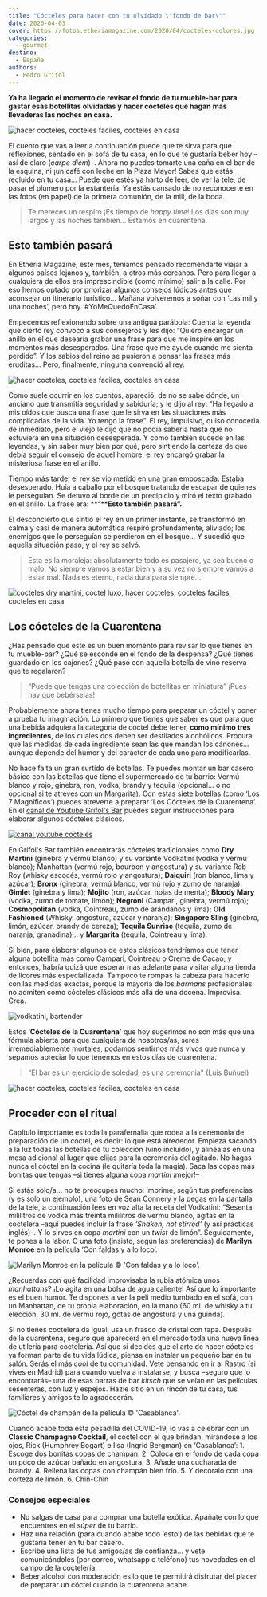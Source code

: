 ```yaml
---
title: "Cócteles para hacer con tu olvidado \"fondo de bar\""
date: 2020-04-03
cover: https://fotos.etheriamagazine.com/2020/04/cocteles-colores.jpg
categories: 
  - gourmet
destino: 
  - España
authors: 
  - Pedro Grifol
---
```


**Ya ha llegado el momento de revisar el fondo de tu mueble-bar para gastar esas 
botellitas olvidadas y hacer cócteles que hagan más llevaderas las noches en casa.** 

![hacer cocteles, cocteles faciles, cocteles en casa](https://fotos.etheriamagazine.com/2020/04/mejores-cocteles-en-casa.jpg "Un cóctel y un buen libro, no se necesita más para pasar una tarde o una noche de cine. © Hanny Naibaho")

El cuento que vas a leer a continuación puede que te sirva para que reflexiones, sentado 
en el sofá de tu casa, en lo que te gustaría beber hoy –así de claro (_carpe diem_)–. 
Ahora no puedes tomarte una caña en el bar de la esquina, ni ¡un café con leche en la 
Plaza Mayor! Sabes que estás recluido en tu casa… Puede que estés ya harto de leer, de 
ver la tele, de pasar el plumero por la estantería. Ya estás cansado de no reconocerte 
en las fotos (en papel) de la primera comunión, de la mili, de la boda. 

> Te mereces un respiro ¡Es tiempo de _happy time_! Los días son muy largos y las noches 
> también... Estamos en cuarentena. 

## Esto también pasará

En Etheria Magazine, este mes, teníamos pensado recomendarte viajar a algunos países 
lejanos y, también, a otros más cercanos. Pero para llegar a cualquiera de ellos era 
imprescindible (como mínimo) salir a la calle. Por eso hemos optado por priorizar 
algunos consejos lúdicos antes que aconsejar un itinerario turístico… Mañana volveremos 
a soñar con ‘Las mil y una noches’, pero hoy ‘#YoMeQuedoEnCasa’. 

Empecemos reflexionando sobre una antigua parábola: Cuenta la leyenda que cierto rey 
convocó a sus consejeros y les dijo: “Quiero encargar un anillo en el que desearía 
grabar una frase para que me inspire en los momentos más desesperados. Una frase que me 
ayude cuando me sienta perdido”. Y los sabios del reino se pusieron a pensar las frases 
más eruditas… Pero, finalmente, ninguna convenció al rey. 

![hacer cocteles, cocteles faciles, cocteles en casa](https://fotos.etheriamagazine.com/2020/04/cocteles-colores.jpg "Atrévete a preparar uno de estos cócteles en casa.")

Como suele ocurrir en los cuentos, apareció, de no se sabe dónde, un anciano que 
transmitía seguridad y sabiduría; y le dijo al rey: “Ha llegado a mis oídos que busca 
una frase que le sirva en las situaciones más complicadas de la vida. Yo tengo la 
frase”. El rey, impulsivo, quiso conocerla de inmediato, pero el viejo le dijo que no 
podía saberla hasta que no estuviera en una situación desesperada. Y como también sucede 
en las leyendas, y sin saber muy bien por qué, pero sintiendo la certeza de que debía 
seguir el consejo de aquel hombre, el rey encargó grabar la misteriosa frase en el 
anillo. 

Tiempo más tarde, el rey se vio metido en una gran emboscada. Estaba desesperado. Huía a 
caballo por el bosque tratando de escapar de quienes le perseguían. Se detuvo al borde 
de un precipicio y miró el texto grabado en el anillo. La frase era: **“****Esto también 
pasará”.** 

El desconcierto que sintió el rey en un primer instante, se transformó en calma y casi 
de manera automática respiró profundamente, aliviado; los enemigos que lo perseguían se 
perdieron en el bosque… Y sucedió que aquella situación pasó, y el rey se salvó. 

> Esta es la moraleja: absolutamente todo es pasajero, ya sea bueno o malo. No siempre 
> vamos a estar bien y a su vez no siempre vamos a estar mal. Nada es eterno, nada dura 
> para siempre… 

![cocteles dry martini, coctel luxo, hacer cocteles, cocteles faciles, cocteles en casa](https://fotos.etheriamagazine.com/2020/04/dry-martini-luxo.jpg "Dry Martini y Luxo. © Pedro Grifol")

## Los cócteles de la Cuarentena

¿Has pensado que este es un buen momento para revisar lo que tienes en tu mueble-bar? 
¿Qué se esconde en el fondo de la despensa? ¿Qué tienes guardado en los cajones? ¿Qué 
pasó con aquella botella de vino reserva que te regalaron? 

> “Puede que tengas una colección de botellitas en miniatura” ¡Pues hay que bebérselas! 

Probablemente ahora tienes mucho tiempo para preparar un cóctel y poner a prueba tu 
imaginación. Lo primero que tienes que saber es que para que una bebida adquiera la 
categoría de cóctel debe tener, **como mínimo tres ingredientes**, de los cuales dos 
deben ser destilados alcohólicos. Procura que las medidas de cada ingrediente sean las 
que mandan los cánones… aunque depende del humor y del carácter de cada uno para 
modificarlas. 

No hace falta un gran surtido de botellas. Te puedes montar un bar casero básico con las 
botellas que tiene el supermercado de tu barrio: Vermú blanco y rojo, ginebra, ron, 
vodka, brandy y tequila (opcional… o no opcional si te atreves con un Margarita). Con 
estas siete botellas (como ‘Los 7 Magníficos’) puedes atreverte a preparar ‘Los Cócteles 
de la Cuarentena’. En el [canal de Youtube Grifol's 
Bar](https://www.youtube.com/channel/UCe8MEF-1HQZsq_LzGsIs8nw?view_as=subscriber) puedes 
seguir instrucciones para elaborar algunos cócteles clásicos. 

[![canal youtube cocteles](https://fotos.etheriamagazine.com/2020/04/youtube-grifols-bar.jpg "Canal Grifol's Bar para aprender a hacer cócteles.")](https://youtu.be/FkY00iU7f0o)

En Grifol's Bar también encontrarás cócteles tradicionales como **Dry Martini** (ginebra 
y vermú blanco) y su variante Vodkatini (vodka y vermú blanco); Manhattan (vermú rojo, 
bourbon y angostura) y su variante Rob Roy (whisky escocés, vermú rojo y angostura); 
**Daiquiri** (ron blanco, lima y azúcar); **Bronx** (ginebra, vermú blanco, vermú rojo y 
zumo de naranja); **Gimlet** (ginebra y lima); **Mojito** (ron, azúcar, hojas de menta); 
**Bloody Mary** (vodka, zumo de tomate, limón); **Negroni** (Campari, ginebra, vermú 
rojo); **Cosmopolitan** (vodka, Cointreau, zumo de arándanos y lima); **Old Fashioned** 
(Whisky, angostura, azúcar y naranja); **Singapore Sling** (ginebra, limón, azúcar, 
brandy de cereza); **Tequila Sunrise** (tequila, zumo de naranja, granadina)… y 
**Margarita** (tequila, Cointreau y lima). 

Si bien, para elaborar algunos de estos clásicos tendríamos que tener alguna botellita 
más como Campari, Cointreau o Creme de Cacao; y entonces, habría quizá que esperar más 
adelante para visitar alguna tienda de licores más especializada. Tampoco te rompas la 
cabeza para hacerlo con las medidas exactas, porque la mayoría de los _barmans_ 
profesionales no admiten como cócteles clásicos más allá de una docena. Improvisa. Crea. 

![vodkatini, bartender](https://fotos.etheriamagazine.com/2020/04/bartender-coctel-vodkatini.jpg "Los cócteles son bebidas de culto. A la dcha., un Vodkatini.© P.Grifol")

Estos ‘**Cócteles de la Cuarentena’** que hoy sugerimos no son más que una fórmula 
abierta para que cualquiera de nosotros/as, seres irremediablemente mortales, podamos 
sentirnos más vivos que nunca y sepamos apreciar lo que tenemos en estos días de 
cuarentena. 

> “El bar es un ejercicio de soledad, es una ceremonia" (Luis Buñuel) 

![hacer cocteles, cocteles faciles, cocteles en casa](https://fotos.etheriamagazine.com/2020/04/coctel-manhattan.jpg "Improvisa con las bebidas que tengas. Manhattan (Izq.). © P. Grifol")

## Proceder con el ritual

Capítulo importante es toda la parafernalia que rodea a la ceremonia de preparación de 
un cóctel, es decir: lo que está alrededor. Empieza sacando a la luz todas las botellas 
de tu colección (vino incluido), y alinéalas en una mesa adicional al lugar que elijas 
para la ceremonia del agitado. No hagas nunca el cóctel en la cocina (le quitaría toda 
la magia). Saca las copas más bonitas que tengas –si tienes alguna copa _martini_ 
¡mejor!– 

Si estás solo/a… no te preocupes mucho: imprime, según tus preferencias (y es solo un 
ejemplo), una foto de Sean Connery y la pegas en la pantalla de la tele, a continuación 
lees en voz alta la receta del Vodkatini: “Sesenta mililitros de vodka más treinta 
mililitros de vermú blanco, agitas en la coctelera –aquí puedes incluir la frase 
_‘Shaken, not stirred’_ (y así practicas inglés)–. Y lo sirves en copa _martini_ con un 
_twist_ de limón”. Seguidamente, te pones a la labor. O una foto (insisto, según las 
preferencias) de **Marilyn Monroe** en la película ‘Con faldas y a lo loco’. 

![Marilyn Monroe en la película © 'Con faldas y a lo loco'.](https://fotos.etheriamagazine.com/2020/04/Marilyn-Monroe-en-Con-faldas-y-a-lo-loco.jpg "Marilyn Monroe en la película © 'Con faldas y a lo loco'.")

¿Recuerdas con qué facilidad improvisaba la rubia atómica unos _manhattans_? ¡Lo agita 
en una bolsa de agua caliente! Así que lo importante es el buen humor. Te dispones a ver 
la peli medio tumbado en el sofá, con un Manhattan, de tu propia elaboración, en la mano 
(60 ml. de whisky a tu elección, 30 ml. de vermú rojo, gotas de angostura y una guinda). 

Si no tienes coctelera da igual, usa un frasco de cristal con tapa. Después de la 
cuarentena, seguro que aparecerá en el mercado toda una nueva línea de utilería para 
coctelería. Así que si decides que el arte de hacer cócteles ya forman parte de tu vida 
lúdica, piensa en instalar un pequeño bar en tu salón. Serás el más _cool_ de tu 
comunidad. Vete pensando en ir al Rastro (si vives en Madrid) para cuando vuelva a 
instalarse; y busca –seguro que lo encontrarás– una de esas barras de bar _kitsch_ que 
se veían en las películas sesenteras, con luz y espejos. Hazle sitio en un rincón de tu 
casa, tus familiares y amigos te lo agradecerán. 

![Cóctel de champán de la película © 'Casablanca'.](https://fotos.etheriamagazine.com/2020/04/Coctel-de-Champan-Casablanca.jpg "Cóctel de champán de la película © 'Casablanca'.")

Cuando acabe toda esta pesadilla del COVID-19, lo vas a celebrar con un **Classic 
Champagne Cocktail**, el cóctel con el que brindan, mirándose a los ojos, Rick (Humphrey 
Bogart) e Ilsa (Ingrid Bergman) en ‘Casablanca’: 1\. Escoge dos bonitas copas de 
champán. 2\. Coloca en el fondo de cada copa un poco de azúcar bañado en angostura. 3\. 
Añade una cucharada de brandy. 4\. Rellena las copas con champán bien frío. 5\. Y 
decóralo con una corteza de limón. 6\. Chin-Chin 

### Consejos especiales

- No salgas de casa para comprar una botella exótica. Apáñate con lo que encuentres en el _súper_ de tu barrio.
- Haz una relación (para cuando acabe todo ‘esto’) de las bebidas que te gustaría tener en tu bar casero.
- Escribe una lista de tus amigos/as de confianza… y vete comunicándoles (por correo, whatsapp o teléfono) tus novedades en el campo de la coctelería.
- Beber alcohol con moderación es lo que te permitirá disfrutar del placer de preparar un cóctel cuando la cuarentena acabe.
